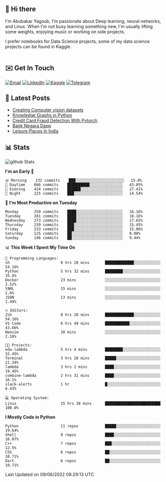 ## 👋 Hi there

I'm Abubakar Yagoub, I'm passionate about Deep learning, neural networks, and
Linux. When I'm not busy learning something new, I'm usually lifting some
weights, enjoying music or working on side projects.

I prefer notebooks for Data Science projects, some of my data science projects
can be found in Kaggle. <br> <br>

## ✉️ Get In Touch

[![Email](https://img.shields.io/badge/Email-f1f1f1?style=for-the-badge&logo=gmail&logoColor=0f111a)](mailto:hi@blacksuan19.dev)
[![LinkedIn](https://img.shields.io/badge/LinkedIn-0077B5?style=for-the-badge&logo=linkedin&logoColor=white)](https://www.linkedin.com/in/blacksuan19/)
[![Kaggle](https://img.shields.io/badge/Kaggle-5acfff?style=for-the-badge&logo=kaggle&logoColor=white)](http://kaggle.com/abubakaryagob/)
[![Telegram](https://img.shields.io/badge/Telegram-2CA5E0?style=for-the-badge&logo=telegram&logoColor=white)](https://t.me/blacksuan19)

## 📩 Latest Posts

<!-- BLOG-POST-LIST:START -->
- [Creating Computer vision datasets](http://blacksuan19.dev/blog/creating-datasets/)
- [Knowledge Graphs in Python](http://blacksuan19.dev/projects/Knowledge_Graphs/)
- [Credit Card Fraud Detection With Pytorch](http://blacksuan19.dev/projects/credit-card-fraud-detection-with-pytorch/)
- [Bank Negara Dapp](http://blacksuan19.dev/projects/bank-negara/)
- [Leisure Places In India](http://blacksuan19.dev/projects/leisure-places-in-india/)
<!-- BLOG-POST-LIST:END -->

## 📊 Stats

![github Stats](https://github-readme-stats.vercel.app/api?username=blacksuan19&theme=github_dark&show_icons=true&count_private=true&custom_title=Github%20Stats&hide_border=true)

<!--START_SECTION:waka-->
**I'm an Early 🐤** 

```text
🌞 Morning    232 commits    ███░░░░░░░░░░░░░░░░░░░░░░   15.0% 
🌆 Daytime    666 commits    ██████████░░░░░░░░░░░░░░░   43.05% 
🌃 Evening    424 commits    ██████░░░░░░░░░░░░░░░░░░░   27.41% 
🌙 Night      225 commits    ███░░░░░░░░░░░░░░░░░░░░░░   14.54%

```
📅 **I'm Most Productive on Tuesday** 

```text
Monday       250 commits    ████░░░░░░░░░░░░░░░░░░░░░   16.16% 
Tuesday      281 commits    ████░░░░░░░░░░░░░░░░░░░░░   18.16% 
Wednesday    273 commits    ████░░░░░░░░░░░░░░░░░░░░░   17.65% 
Thursday     239 commits    ███░░░░░░░░░░░░░░░░░░░░░░   15.45% 
Friday       233 commits    ███░░░░░░░░░░░░░░░░░░░░░░   15.06% 
Saturday     125 commits    ██░░░░░░░░░░░░░░░░░░░░░░░   8.08% 
Sunday       146 commits    ██░░░░░░░░░░░░░░░░░░░░░░░   9.44%

```


📊 **This Week I Spent My Time On** 

```text
💬 Programming Languages: 
sh                       8 hrs 28 mins       █████████████░░░░░░░░░░░░   54.16% 
Python                   5 hrs 32 mins       ████████░░░░░░░░░░░░░░░░░   35.4% 
Docker                   23 mins             ░░░░░░░░░░░░░░░░░░░░░░░░░   2.52% 
YAML                     15 mins             ░░░░░░░░░░░░░░░░░░░░░░░░░   1.6% 
JSON                     13 mins             ░░░░░░░░░░░░░░░░░░░░░░░░░   1.49%

🔥 Editors: 
Zsh                      8 hrs 28 mins       █████████████░░░░░░░░░░░░   54.16% 
VS Code                  6 hrs 49 mins       ███████████░░░░░░░░░░░░░░   43.66% 
Neovim                   20 mins             ░░░░░░░░░░░░░░░░░░░░░░░░░   2.18%

🐱‍💻 Projects: 
eda-lambda               5 hrs 4 mins        ████████░░░░░░░░░░░░░░░░░   32.45% 
Terminal                 3 hrs 20 mins       █████░░░░░░░░░░░░░░░░░░░░   21.34% 
lambda                   3 hrs 2 mins        ████░░░░░░░░░░░░░░░░░░░░░   19.45% 
combine-lambda           2 hrs 31 mins       ████░░░░░░░░░░░░░░░░░░░░░   16.1% 
slack-alerts             1 hr                █░░░░░░░░░░░░░░░░░░░░░░░░   6.43%

💻 Operating System: 
Linux                    15 hrs 38 mins      █████████████████████████   100.0%

```

**I Mostly Code in Python** 

```text
Python                   11 repos            █████░░░░░░░░░░░░░░░░░░░░   19.64% 
Shell                    9 repos             ████░░░░░░░░░░░░░░░░░░░░░   16.07% 
C++                      7 repos             ███░░░░░░░░░░░░░░░░░░░░░░   12.5% 
CSS                      6 repos             ██░░░░░░░░░░░░░░░░░░░░░░░   10.71% 
Dart                     6 repos             ██░░░░░░░░░░░░░░░░░░░░░░░   10.71%

```



 Last Updated on 09/06/2022 08:29:13 UTC
<!--END_SECTION:waka-->

